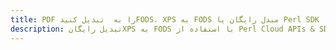 ---title: PDF را به  تبدیل کنیدFODS، XPS به FODS مبدل رایگان یا Perl SDKdescription: تبدیل رایگانXPS به FODS با استفاده از Perl Cloud APIs & SDK همچنین اسناد PDF را در Cloud ایجاد، ویرایش و رندر کنید.---